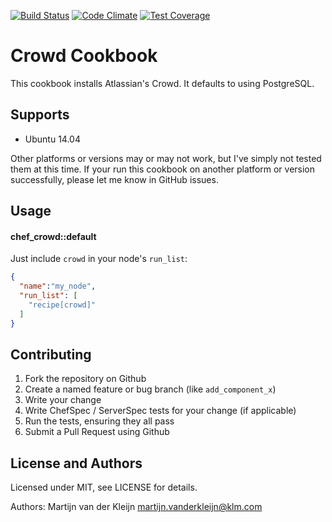 [![Build Status](https://travis-ci.org/afklm/chef_crowd.svg?branch=master)](https://travis-ci.org/afklm/chef_crowd)
[![Code Climate](https://codeclimate.com/github/afklm/chef_crowd/badges/gpa.svg)](https://codeclimate.com/github/afklm/chef_crowd)
[![Test Coverage](https://codeclimate.com/github/afklm/chef_crowd/badges/coverage.svg)](https://codeclimate.com/github/afklm/chef_crowd/coverage)

Crowd Cookbook
==============

This cookbook installs Atlassian's Crowd. It defaults to using PostgreSQL.

Supports
--------

- Ubuntu 14.04

Other platforms or versions may or may not work, but I've simply not tested them
at this time. If your run this cookbook on another platform or version
successfully, please let me know in GitHub issues.

Usage
-----
#### chef_crowd::default

Just include `crowd` in your node's `run_list`:

```json
{
  "name":"my_node",
  "run_list": [
    "recipe[crowd]"
  ]
}
```

Contributing
------------

1. Fork the repository on Github
2. Create a named feature or bug branch (like `add_component_x`)
3. Write your change
4. Write ChefSpec / ServerSpec tests for your change (if applicable)
5. Run the tests, ensuring they all pass
6. Submit a Pull Request using Github

License and Authors
-------------------
Licensed under MIT, see LICENSE for details.

Authors: Martijn van der Kleijn <martijn.vanderkleijn@klm.com>
